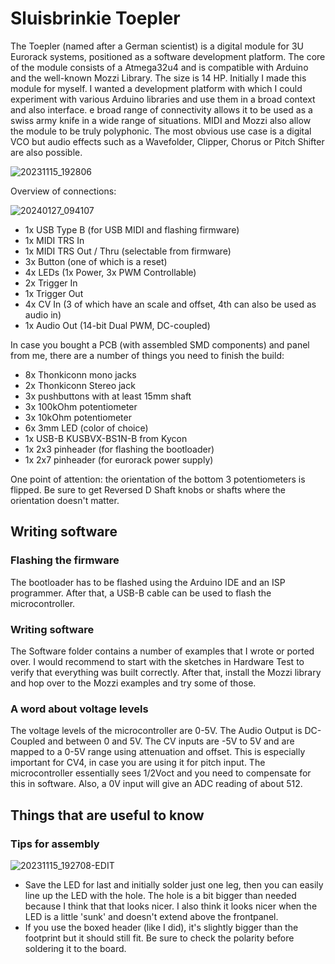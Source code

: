 # Sluisbrinkie Toepler
The Toepler (named after a German scientist) is a digital module for 3U Eurorack systems, positioned as a software development platform. The core of the module consists of a Atmega32u4 and is compatible with Arduino and the well-known Mozzi Library. The size is 14 HP. Initially I made this module for myself. I wanted a development platform with which I could experiment with various Arduino libraries and use them in a broad context and also interface. e broad range of connectivity allows it to be used as a swiss army knife in a wide range of situations. MIDI and Mozzi also allow the module to be truly polyphonic. The most obvious use case is a digital VCO but audio effects such as a Wavefolder, Clipper, Chorus or Pitch Shifter are also possible.

![20231115_192806](https://github.com/niektb/sluisbrinkie-eurorack-published/assets/1948785/faaf6aef-b2a3-4863-9b0b-0fc373ffbd65)



Overview of connections:

![20240127_094107](https://github.com/niektb/sluisbrinkie-eurorack-published/assets/1948785/52aae7f0-b71f-4000-a554-3affe9406e22)



- 1x USB Type B (for USB MIDI and flashing firmware)
- 1x MIDI TRS In
- 1x MIDI TRS Out / Thru (selectable from firmware)
- 3x Button (one of which is a reset)
- 4x LEDs (1x Power, 3x PWM Controllable)
- 2x Trigger In
- 1x Trigger Out
- 4x CV In (3 of which have an scale and offset, 4th can also be used as audio in)
- 1x Audio Out (14-bit Dual PWM, DC-coupled)

In case you bought a PCB (with assembled SMD components) and panel from me, there are a number of things you need to finish the build:
- 8x Thonkiconn mono jacks
- 2x Thonkiconn Stereo jack
- 3x pushbuttons with at least 15mm shaft
- 3x 100kOhm potentiometer
- 3x 10kOhm potentiometer
- 6x 3mm LED (color of choice)
- 1x USB-B KUSBVX-BS1N-B from Kycon
- 1x 2x3 pinheader (for flashing the bootloader)
- 1x 2x7 pinheader (for eurorack power supply)

One point of attention: the orientation of the bottom 3 potentiometers is flipped. Be sure to get Reversed D Shaft knobs or shafts where the orientation doesn't matter.

## Writing software
### Flashing the firmware
The bootloader has to be flashed using the Arduino IDE and an ISP programmer. After that, a USB-B cable can be used to flash the microcontroller.
### Writing software
The Software folder contains a number of examples that I wrote or ported over. I would recommend to start with the sketches in Hardware Test to verify that everything was built correctly. After that, install the Mozzi library and hop over to the Mozzi examples and try some of those.
### A word about voltage levels
The voltage levels of the microcontroller are 0-5V. The Audio Output is DC-Coupled and between 0 and 5V. The CV inputs are -5V to 5V and are mapped to a 0-5V range using attenuation and offset. This is especially important for CV4, in case you are using it for pitch input. The microcontroller essentially sees 1/2Voct and you need to compensate for this in software. Also, a 0V input will give an ADC reading of about 512.

## Things that are useful to know
### Tips for assembly
![20231115_192708-EDIT](https://github.com/niektb/sluisbrinkie-eurorack-published/assets/1948785/a5d1d355-d6c3-440f-9783-a198386a5951)

- Save the LED for last and initially solder just one leg, then you can easily line up the LED with the hole. The hole is a bit bigger than needed because I think that that looks nicer. I also think it looks nicer when the LED is a little 'sunk' and doesn't extend above the frontpanel.
- If you use the boxed header (like I did), it's slightly bigger than the footprint but it should still fit. Be sure to check the polarity before soldering it to the board.


